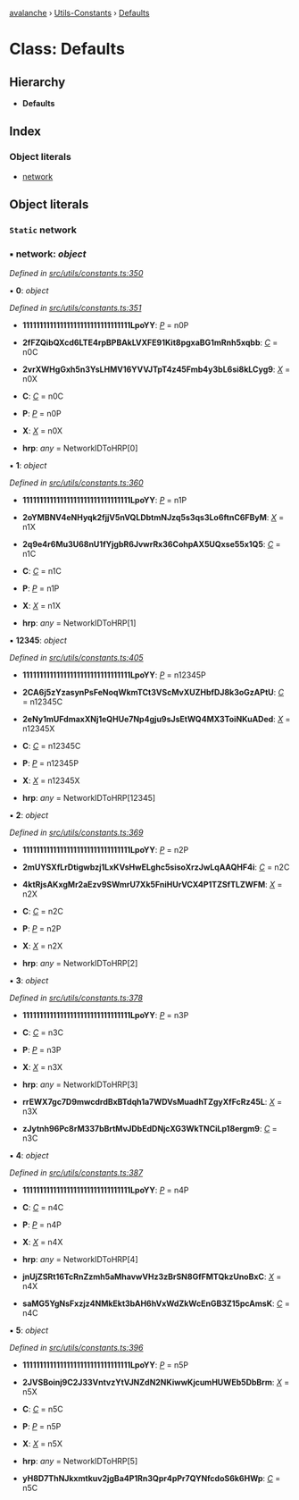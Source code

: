 [avalanche](../README.md) › [Utils-Constants](../modules/utils_constants.md) › [Defaults](utils_constants.defaults.md)

# Class: Defaults

## Hierarchy

* **Defaults**

## Index

### Object literals

* [network](utils_constants.defaults.md#static-network)

## Object literals

### `Static` network

### ▪ **network**: *object*

*Defined in [src/utils/constants.ts:350](https://github.com/ava-labs/avalanchejs/blob/82de5d8/src/utils/constants.ts#L350)*

▪ **0**: *object*

*Defined in [src/utils/constants.ts:351](https://github.com/ava-labs/avalanchejs/blob/82de5d8/src/utils/constants.ts#L351)*

* **11111111111111111111111111111111LpoYY**: *[P](../interfaces/api_evm_constants.p.md)* = n0P

* **2fFZQibQXcd6LTE4rpBPBAkLVXFE91Kit8pgxaBG1mRnh5xqbb**: *[C](../interfaces/api_evm_constants.c.md)* = n0C

* **2vrXWHgGxh5n3YsLHMV16YVVJTpT4z45Fmb4y3bL6si8kLCyg9**: *[X](../interfaces/api_evm_constants.x.md)* = n0X

* **C**: *[C](../interfaces/api_evm_constants.c.md)* = n0C

* **P**: *[P](../interfaces/api_evm_constants.p.md)* = n0P

* **X**: *[X](../interfaces/api_evm_constants.x.md)* = n0X

* **hrp**: *any* = NetworkIDToHRP[0]

▪ **1**: *object*

*Defined in [src/utils/constants.ts:360](https://github.com/ava-labs/avalanchejs/blob/82de5d8/src/utils/constants.ts#L360)*

* **11111111111111111111111111111111LpoYY**: *[P](../interfaces/api_evm_constants.p.md)* = n1P

* **2oYMBNV4eNHyqk2fjjV5nVQLDbtmNJzq5s3qs3Lo6ftnC6FByM**: *[X](../interfaces/api_evm_constants.x.md)* = n1X

* **2q9e4r6Mu3U68nU1fYjgbR6JvwrRx36CohpAX5UQxse55x1Q5**: *[C](../interfaces/api_evm_constants.c.md)* = n1C

* **C**: *[C](../interfaces/api_evm_constants.c.md)* = n1C

* **P**: *[P](../interfaces/api_evm_constants.p.md)* = n1P

* **X**: *[X](../interfaces/api_evm_constants.x.md)* = n1X

* **hrp**: *any* = NetworkIDToHRP[1]

▪ **12345**: *object*

*Defined in [src/utils/constants.ts:405](https://github.com/ava-labs/avalanchejs/blob/82de5d8/src/utils/constants.ts#L405)*

* **11111111111111111111111111111111LpoYY**: *[P](../interfaces/api_evm_constants.p.md)* = n12345P

* **2CA6j5zYzasynPsFeNoqWkmTCt3VScMvXUZHbfDJ8k3oGzAPtU**: *[C](../interfaces/api_evm_constants.c.md)* = n12345C

* **2eNy1mUFdmaxXNj1eQHUe7Np4gju9sJsEtWQ4MX3ToiNKuADed**: *[X](../interfaces/api_evm_constants.x.md)* = n12345X

* **C**: *[C](../interfaces/api_evm_constants.c.md)* = n12345C

* **P**: *[P](../interfaces/api_evm_constants.p.md)* = n12345P

* **X**: *[X](../interfaces/api_evm_constants.x.md)* = n12345X

* **hrp**: *any* = NetworkIDToHRP[12345]

▪ **2**: *object*

*Defined in [src/utils/constants.ts:369](https://github.com/ava-labs/avalanchejs/blob/82de5d8/src/utils/constants.ts#L369)*

* **11111111111111111111111111111111LpoYY**: *[P](../interfaces/api_evm_constants.p.md)* = n2P

* **2mUYSXfLrDtigwbzj1LxKVsHwELghc5sisoXrzJwLqAAQHF4i**: *[C](../interfaces/api_evm_constants.c.md)* = n2C

* **4ktRjsAKxgMr2aEzv9SWmrU7Xk5FniHUrVCX4P1TZSfTLZWFM**: *[X](../interfaces/api_evm_constants.x.md)* = n2X

* **C**: *[C](../interfaces/api_evm_constants.c.md)* = n2C

* **P**: *[P](../interfaces/api_evm_constants.p.md)* = n2P

* **X**: *[X](../interfaces/api_evm_constants.x.md)* = n2X

* **hrp**: *any* = NetworkIDToHRP[2]

▪ **3**: *object*

*Defined in [src/utils/constants.ts:378](https://github.com/ava-labs/avalanchejs/blob/82de5d8/src/utils/constants.ts#L378)*

* **11111111111111111111111111111111LpoYY**: *[P](../interfaces/api_evm_constants.p.md)* = n3P

* **C**: *[C](../interfaces/api_evm_constants.c.md)* = n3C

* **P**: *[P](../interfaces/api_evm_constants.p.md)* = n3P

* **X**: *[X](../interfaces/api_evm_constants.x.md)* = n3X

* **hrp**: *any* = NetworkIDToHRP[3]

* **rrEWX7gc7D9mwcdrdBxBTdqh1a7WDVsMuadhTZgyXfFcRz45L**: *[X](../interfaces/api_evm_constants.x.md)* = n3X

* **zJytnh96Pc8rM337bBrtMvJDbEdDNjcXG3WkTNCiLp18ergm9**: *[C](../interfaces/api_evm_constants.c.md)* = n3C

▪ **4**: *object*

*Defined in [src/utils/constants.ts:387](https://github.com/ava-labs/avalanchejs/blob/82de5d8/src/utils/constants.ts#L387)*

* **11111111111111111111111111111111LpoYY**: *[P](../interfaces/api_evm_constants.p.md)* = n4P

* **C**: *[C](../interfaces/api_evm_constants.c.md)* = n4C

* **P**: *[P](../interfaces/api_evm_constants.p.md)* = n4P

* **X**: *[X](../interfaces/api_evm_constants.x.md)* = n4X

* **hrp**: *any* = NetworkIDToHRP[4]

* **jnUjZSRt16TcRnZzmh5aMhavwVHz3zBrSN8GfFMTQkzUnoBxC**: *[X](../interfaces/api_evm_constants.x.md)* = n4X

* **saMG5YgNsFxzjz4NMkEkt3bAH6hVxWdZkWcEnGB3Z15pcAmsK**: *[C](../interfaces/api_evm_constants.c.md)* = n4C

▪ **5**: *object*

*Defined in [src/utils/constants.ts:396](https://github.com/ava-labs/avalanchejs/blob/82de5d8/src/utils/constants.ts#L396)*

* **11111111111111111111111111111111LpoYY**: *[P](../interfaces/api_evm_constants.p.md)* = n5P

* **2JVSBoinj9C2J33VntvzYtVJNZdN2NKiwwKjcumHUWEb5DbBrm**: *[X](../interfaces/api_evm_constants.x.md)* = n5X

* **C**: *[C](../interfaces/api_evm_constants.c.md)* = n5C

* **P**: *[P](../interfaces/api_evm_constants.p.md)* = n5P

* **X**: *[X](../interfaces/api_evm_constants.x.md)* = n5X

* **hrp**: *any* = NetworkIDToHRP[5]

* **yH8D7ThNJkxmtkuv2jgBa4P1Rn3Qpr4pPr7QYNfcdoS6k6HWp**: *[C](../interfaces/api_evm_constants.c.md)* = n5C
